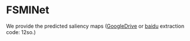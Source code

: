# FSMINet

We provide the predicted saliency maps ([GoogleDrive](https://drive.google.com/file/d/1HxFRfEwGWyiZ4N7V7JndH3YCQglX56c1/view?usp=sharing) or [baidu](https://pan.baidu.com/s/1w9VaKXJSY5OZetQec8Hxdw) extraction code: 12so.)

